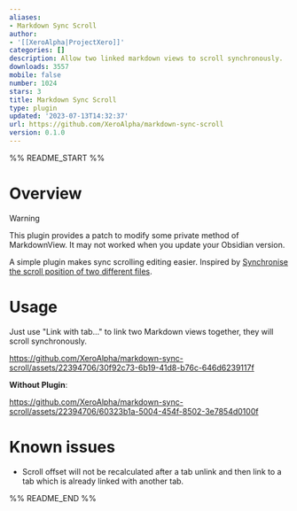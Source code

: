 ```yaml
---
aliases:
- Markdown Sync Scroll
author:
- '[[XeroAlpha|ProjectXero]]'
categories: []
description: Allow two linked markdown views to scroll synchronously.
downloads: 3557
mobile: false
number: 1024
stars: 3
title: Markdown Sync Scroll
type: plugin
updated: '2023-07-13T14:32:37'
url: https://github.com/XeroAlpha/markdown-sync-scroll
version: 0.1.0
---
```


%% README_START %%

# Overview

> [!warning]
> This plugin provides a patch to modify some private method of MarkdownView.
> It may not worked when you update your Obsidian version.

A simple plugin makes sync scrolling editing easier. Inspired by [Synchronise the scroll position of two different files](https://forum.obsidian.md/t/synchronise-the-scroll-position-of-two-different-files/6569).

# Usage

Just use "Link with tab..." to link two Markdown views together, they will scroll synchronously.

https://github.com/XeroAlpha/markdown-sync-scroll/assets/22394706/30f92c73-6b19-41d8-b76c-646d6239117f

**Without Plugin**:

https://github.com/XeroAlpha/markdown-sync-scroll/assets/22394706/60323b1a-5004-454f-8502-3e7854d0100f

# Known issues

- Scroll offset will not be recalculated after a tab unlink and then link to a tab which is already linked with another tab.


%% README_END %%